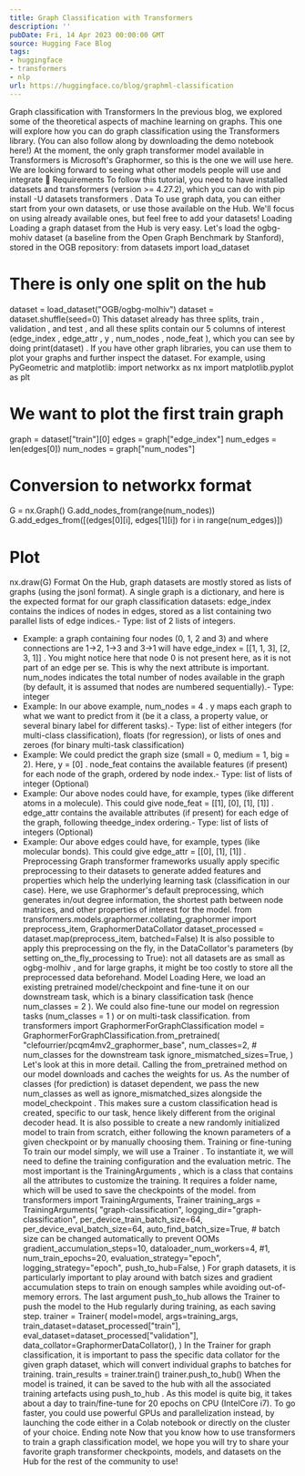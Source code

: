 ```yaml
---
title: Graph Classification with Transformers
description: ''
pubDate: Fri, 14 Apr 2023 00:00:00 GMT
source: Hugging Face Blog
tags:
- huggingface
- transformers
- nlp
url: https://huggingface.co/blog/graphml-classification
---
```


Graph classification with Transformers
In the previous blog, we explored some of the theoretical aspects of machine learning on graphs. This one will explore how you can do graph classification using the Transformers library. (You can also follow along by downloading the demo notebook here!)
At the moment, the only graph transformer model available in Transformers is Microsoft's Graphormer, so this is the one we will use here. We are looking forward to seeing what other models people will use and integrate 🤗
Requirements
To follow this tutorial, you need to have installed datasets
and transformers
(version >= 4.27.2), which you can do with pip install -U datasets transformers
.
Data
To use graph data, you can either start from your own datasets, or use those available on the Hub. We'll focus on using already available ones, but feel free to add your datasets!
Loading
Loading a graph dataset from the Hub is very easy. Let's load the ogbg-mohiv
dataset (a baseline from the Open Graph Benchmark by Stanford), stored in the OGB
repository:
from datasets import load_dataset
# There is only one split on the hub
dataset = load_dataset("OGB/ogbg-molhiv")
dataset = dataset.shuffle(seed=0)
This dataset already has three splits, train
, validation
, and test
, and all these splits contain our 5 columns of interest (edge_index
, edge_attr
, y
, num_nodes
, node_feat
), which you can see by doing print(dataset)
.
If you have other graph libraries, you can use them to plot your graphs and further inspect the dataset. For example, using PyGeometric and matplotlib:
import networkx as nx
import matplotlib.pyplot as plt
# We want to plot the first train graph
graph = dataset["train"][0]
edges = graph["edge_index"]
num_edges = len(edges[0])
num_nodes = graph["num_nodes"]
# Conversion to networkx format
G = nx.Graph()
G.add_nodes_from(range(num_nodes))
G.add_edges_from([(edges[0][i], edges[1][i]) for i in range(num_edges)])
# Plot
nx.draw(G)
Format
On the Hub, graph datasets are mostly stored as lists of graphs (using the jsonl
format).
A single graph is a dictionary, and here is the expected format for our graph classification datasets:
edge_index
contains the indices of nodes in edges, stored as a list containing two parallel lists of edge indices.- Type: list of 2 lists of integers.
- Example: a graph containing four nodes (0, 1, 2 and 3) and where connections are 1->2, 1->3 and 3->1 will have
edge_index = [[1, 1, 3], [2, 3, 1]]
. You might notice here that node 0 is not present here, as it is not part of an edge per se. This is why the next attribute is important.
num_nodes
indicates the total number of nodes available in the graph (by default, it is assumed that nodes are numbered sequentially).- Type: integer
- Example: In our above example,
num_nodes = 4
.
y
maps each graph to what we want to predict from it (be it a class, a property value, or several binary label for different tasks).- Type: list of either integers (for multi-class classification), floats (for regression), or lists of ones and zeroes (for binary multi-task classification)
- Example: We could predict the graph size (small = 0, medium = 1, big = 2). Here,
y = [0]
.
node_feat
contains the available features (if present) for each node of the graph, ordered by node index.- Type: list of lists of integer (Optional)
- Example: Our above nodes could have, for example, types (like different atoms in a molecule). This could give
node_feat = [[1], [0], [1], [1]]
.
edge_attr
contains the available attributes (if present) for each edge of the graph, following theedge_index
ordering.- Type: list of lists of integers (Optional)
- Example: Our above edges could have, for example, types (like molecular bonds). This could give
edge_attr = [[0], [1], [1]]
.
Preprocessing
Graph transformer frameworks usually apply specific preprocessing to their datasets to generate added features and properties which help the underlying learning task (classification in our case). Here, we use Graphormer's default preprocessing, which generates in/out degree information, the shortest path between node matrices, and other properties of interest for the model.
from transformers.models.graphormer.collating_graphormer import preprocess_item, GraphormerDataCollator
dataset_processed = dataset.map(preprocess_item, batched=False)
It is also possible to apply this preprocessing on the fly, in the DataCollator's parameters (by setting on_the_fly_processing
to True): not all datasets are as small as ogbg-molhiv
, and for large graphs, it might be too costly to store all the preprocessed data beforehand.
Model
Loading
Here, we load an existing pretrained model/checkpoint and fine-tune it on our downstream task, which is a binary classification task (hence num_classes = 2
). We could also fine-tune our model on regression tasks (num_classes = 1
) or on multi-task classification.
from transformers import GraphormerForGraphClassification
model = GraphormerForGraphClassification.from_pretrained(
"clefourrier/pcqm4mv2_graphormer_base",
num_classes=2, # num_classes for the downstream task
ignore_mismatched_sizes=True,
)
Let's look at this in more detail.
Calling the from_pretrained
method on our model downloads and caches the weights for us. As the number of classes (for prediction) is dataset dependent, we pass the new num_classes
as well as ignore_mismatched_sizes
alongside the model_checkpoint
. This makes sure a custom classification head is created, specific to our task, hence likely different from the original decoder head.
It is also possible to create a new randomly initialized model to train from scratch, either following the known parameters of a given checkpoint or by manually choosing them.
Training or fine-tuning
To train our model simply, we will use a Trainer
. To instantiate it, we will need to define the training configuration and the evaluation metric. The most important is the TrainingArguments
, which is a class that contains all the attributes to customize the training. It requires a folder name, which will be used to save the checkpoints of the model.
from transformers import TrainingArguments, Trainer
training_args = TrainingArguments(
"graph-classification",
logging_dir="graph-classification",
per_device_train_batch_size=64,
per_device_eval_batch_size=64,
auto_find_batch_size=True, # batch size can be changed automatically to prevent OOMs
gradient_accumulation_steps=10,
dataloader_num_workers=4, #1,
num_train_epochs=20,
evaluation_strategy="epoch",
logging_strategy="epoch",
push_to_hub=False,
)
For graph datasets, it is particularly important to play around with batch sizes and gradient accumulation steps to train on enough samples while avoiding out-of-memory errors.
The last argument push_to_hub
allows the Trainer to push the model to the Hub regularly during training, as each saving step.
trainer = Trainer(
model=model,
args=training_args,
train_dataset=dataset_processed["train"],
eval_dataset=dataset_processed["validation"],
data_collator=GraphormerDataCollator(),
)
In the Trainer
for graph classification, it is important to pass the specific data collator for the given graph dataset, which will convert individual graphs to batches for training.
train_results = trainer.train()
trainer.push_to_hub()
When the model is trained, it can be saved to the hub with all the associated training artefacts using push_to_hub
.
As this model is quite big, it takes about a day to train/fine-tune for 20 epochs on CPU (IntelCore i7). To go faster, you could use powerful GPUs and parallelization instead, by launching the code either in a Colab notebook or directly on the cluster of your choice.
Ending note
Now that you know how to use transformers
to train a graph classification model, we hope you will try to share your favorite graph transformer checkpoints, models, and datasets on the Hub for the rest of the community to use!